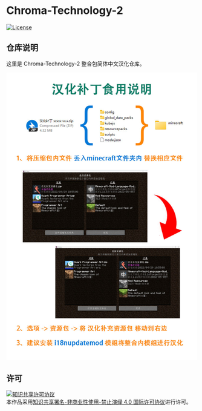 <!-- markdownlint-disable MD033 -->
# Chroma-Technology-2

[![License](https://img.shields.io/badge/license-CC%20BY--NC--ND%204.0-blue)](https://github.com/ShaBaiTianCN/Chroma-Technology-2/blob/master/LICENSE)

## 仓库说明

这里是 Chroma-Technology-2 整合包简体中文汉化仓库。

![汉化补丁食用说明](汉化补丁食用说明.jpg)

## 许可

<a rel="license" href="http://creativecommons.org/licenses/by-nc-nd/4.0/"><img alt="知识共享许可协议" style="border-width:0" src="https://i.creativecommons.org/l/by-nc-nd/4.0/88x31.png" /></a><br />本作品采用<a rel="license" href="http://creativecommons.org/licenses/by-nc-nd/4.0/">知识共享署名-非商业性使用-禁止演绎 4.0 国际许可协议</a>进行许可。
